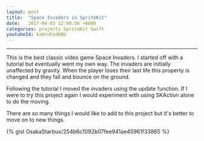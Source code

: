```yaml
---
layout: post
title:  "Space Invaders in SpriteKit"
date:   2017-04-03 12:00:56 +0800
categories: projects SpriteKit Swift
youtubeId: kxHroFedbBU
---
```




***

This is the best classic video game Space Invaders. I started off with a tutorial but eventually went my own way. The invaders are initially unaffected by gravity. When the player loses their last life this property is changed and they fall and bounce on the ground.

Following the tutorial I moved the invaders using the update function. If I were to try this project again I would experiment with using SKAction alone to do the moving.

There are so many things I would like to add to this project but it's better to move on to new things.

 {% gist OsakaStarbux/254b6c1092b07fee941ae45961f33865 %}
